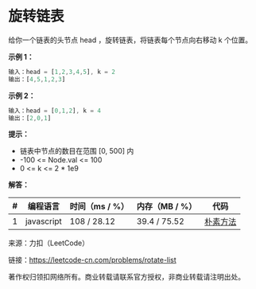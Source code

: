 # 旋转链表

给你一个链表的头节点 head ，旋转链表，将链表每个节点向右移动 k 个位置。

**示例 1：**

``` javascript
输入：head = [1,2,3,4,5], k = 2
输出：[4,5,1,2,3]
```

**示例 2：**

``` javascript
输入：head = [0,1,2], k = 4
输出：[2,0,1]
```

**提示：**

- 链表中节点的数目在范围 [0, 500] 内
- -100 <= Node.val <= 100
- 0 <= k <= 2 * 1e9

**解答：**

**#**|**编程语言**|**时间（ms / %）**|**内存（MB / %）**|**代码**
--|--|--|--|--
1|javascript|108 / 28.12|39.4 / 75.52|[朴素方法](./javascript/ac_v1.js)

来源：力扣（LeetCode）

链接：https://leetcode-cn.com/problems/rotate-list

著作权归领扣网络所有。商业转载请联系官方授权，非商业转载请注明出处。
